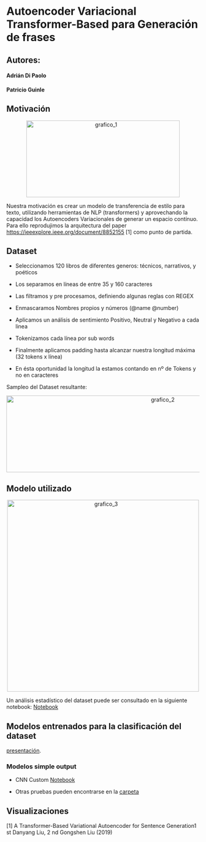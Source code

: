 # Autoencoder Variacional Transformer-Based para Generación de frases

## Autores:
#### Adrián Di Paolo
#### Patricio Guinle

## Motivación 


<p align="center">
  <img src="https://github.com/Adrok24/Proyecto-T-VAE/blob/branch_3/images/transformer.jpg?raw=true" alt="grafico_1" width="400" height="200"/>
</p>

Nuestra motivación es crear un modelo de transferencia de estilo para texto, utilizando herramientas de NLP (transformers) y aprovechando la capacidad los Autoencoders Variacionales de generar un espacio contínuo. Para ello reprodujimos la arquitectura del paper https://ieeexplore.ieee.org/document/8852155 [1] como punto de partida.


## Dataset

* Seleccionamos 120 libros de diferentes generos: técnicos, narrativos, y poéticos

* Los separamos en líneas de entre 35 y 160 caracteres

* Las filtramos y pre procesamos, definiendo algunas reglas con REGEX

* Enmascaramos Nombres propios y números (@name @number)

* Aplicamos un análisis de sentimiento Positivo, Neutral y Negativo a cada linea

* Tokenizamos cada línea por sub words

* Finalmente aplicamos padding hasta alcanzar nuestra longitud máxima (32 tokens x línea)

* En ésta oportunidad la longitud la estamos contando en nº de Tokens y no en caracteres

Sampleo del Dataset resultante:


<p align="center">
  <img src="https://github.com/Adrok24/Proyecto-T-VAE/blob/branch_3/images/dataset.png?raw=true" alt="grafico_2" width="800" height="200"/>
</p>

## Modelo utilizado

<p align="center">
  <img src="https://github.com/Adrok24/Proyecto-T-VAE/blob/branch_3/images/model.png?raw=true" alt="grafico_3" width="500" height="500"/>
</p>

Un análisis estadístico del dataset puede ser consultado en la siguiente notebook: [Notebook](https://github.com/Adrok24/classification-of-plant-diseases/blob/first_version/Estadistica.ipynb)

## Modelos entrenados para la clasificación del dataset

 [presentación](https://github.com/Adrok24/classification-of-plant-diseases/blob/first_version/presentacion/Presentacion.pptx).


### Modelos simple output
* CNN Custom [Notebook]()



* Otras pruebas pueden encontrarse en la [carpeta]() 



## Visualizaciones




<a id="1">[1]</a> A Transformer-Based Variational Autoencoder for Sentence Generation1 st Danyang Liu, 2 nd Gongshen Liu (2019)




